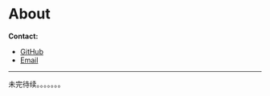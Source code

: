 # About

**Contact:**

- [GitHub](https://github.com/hstxmgzY)
- [Email](mailto:gooeyerwz@gmail.com)

---



未完待续。。。。。。。
